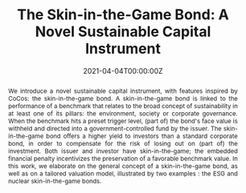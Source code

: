 ---
abstract: "<p style='text-align: justify;'> We introduce a novel sustainable capital instrument, with features inspired by CoCos: the skin-in-the-game bond. A skin-in-the-game bond is linked to the performance of a benchmark that relates to the broad concept of sustainability in at least one of its pillars: the environment, society or corporate governance. When the benchmark hits a preset trigger level, (part of) the bond's face value is withheld and directed into a government-controlled fund by the issuer. The skin-in-the-game bond offers a higher yield to investors than a standard corporate bond, in order to compensate for the risk of losing out on (part of) the investment. Both issuer and investor have skin-in-the-game; the embedded financial penalty incentivizes the preservation of a favorable benchmark value. In this work, we elaborate on the general concept of a skin-in-the-game bond, as well as on a tailored valuation model, illustrated by two examples : the ESG and nuclear skin-in-the-game bonds. </p>"
authors:
- Katrien Antonio
- Jan De Spiegeleer
- Wim Schoutens
- admin
date: "2021-04-04T00:00:00Z"
doi: ""
featured: true
projects:
- internal-project
publication: ""
publication_short: ""
publication_types:
- "3"
publishDate: "2021-04-01T00:00:00Z"
slides: ''
tags: ''
title: "The Skin-in-the-Game Bond: A Novel Sustainable Capital Instrument"
url_code: ''
url_dataset: ''
url_pdf: https://papers.ssrn.com/sol3/papers.cfm?abstract_id=3827001
url_poster: ''
url_project: ""
url_slides: ""
url_source: ''
url_video: ''
---